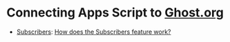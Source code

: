 # Connecting Apps Script to [Ghost.org](https://ghost.org/)

- [Subscribers](Subscribers/code.gs): [How does the Subscribers feature work?](https://ghost.org/faq/enable-subscribers-feature/)
